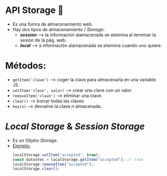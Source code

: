 # API Storage 🍪

- Es una fomra de almacenamiento web.
- Hay dos tipos de almacenamiento / _Storage_:
  - **_session_** --> la información alamacenada se eleimina al terminar la sesión de la pág. web.
  - **_local_** --> a información alamacenada se eleimina cuando uno quiere.

# Métodos:

- `getItem('clave')` --> coger la clave para almacenarla en una variable JS.
- `setItem('clave', valor)` --> crear una clave con un valor.
- `removeItem('clave')` --> eliminar una clave.
- `clear()` --> borrar todas las claves
- `key(n)` --> devuelve la clave _n_ almacenada.

# _Local Storage_ & _Session Storage_

- Es un Objeto _Storage_.
- <u>Ejemplo:</u>
  ```js
  localStorage.setItem("accepted", true);
  const butonYes = localStorage.getItem("accepted"); // true
  localStorage.removeItem("accepted");
  localStorage.clear();
  ```
